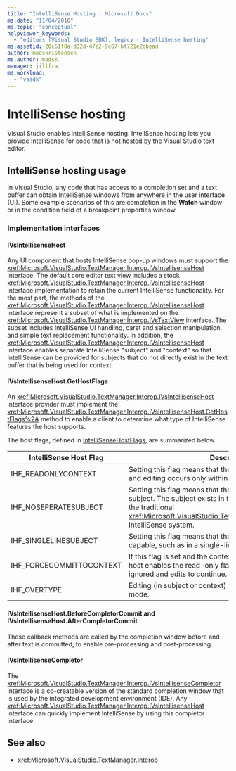 ```yaml
---
title: "IntelliSense Hosting | Microsoft Docs"
ms.date: "11/04/2016"
ms.topic: "conceptual"
helpviewer_keywords:
  - "editors [Visual Studio SDK], legacy - IntelliSense hosting"
ms.assetid: 20c61f8a-d32d-47e2-9c67-bf721e2cbead
author: madskristensen
ms.author: madsk
manager: jillfra
ms.workload:
  - "vssdk"
---
```

# IntelliSense hosting
Visual Studio enables IntelliSense hosting. IntellSense hosting lets you provide IntelliSense for code that is not hosted by the Visual Studio text editor.

## IntelliSense hosting usage
 In Visual Studio, any code that has access to a completion set and a text buffer can obtain IntelliSense windows from anywhere in the user interface (UI). Some example scenarios of this are completion in the **Watch** window or in the condition field of a breakpoint properties window.

### Implementation interfaces

#### IVsIntellisenseHost
 Any UI component that hosts IntelliSense pop-up windows must support the <xref:Microsoft.VisualStudio.TextManager.Interop.IVsIntellisenseHost> interface. The default core editor text view includes a stock <xref:Microsoft.VisualStudio.TextManager.Interop.IVsIntellisenseHost> interface implementation to retain the current IntelliSense functionality. For the most part, the methods of the <xref:Microsoft.VisualStudio.TextManager.Interop.IVsIntellisenseHost> interface represent a subset of what is implemented on the <xref:Microsoft.VisualStudio.TextManager.Interop.IVsTextView> interface. The subset includes IntelliSense UI handling, caret and selection manipulation, and simple text replacement functionality. In addition, the <xref:Microsoft.VisualStudio.TextManager.Interop.IVsIntellisenseHost> interface enables separate IntelliSense "subject" and "context" so that IntelliSense can be provided for subjects that do not directly exist in the text buffer that is being used for context.

#### IVsIntellisenseHost.GetHostFlags
 An <xref:Microsoft.VisualStudio.TextManager.Interop.IVsIntellisenseHost> interface provider must implement the <xref:Microsoft.VisualStudio.TextManager.Interop.IVsIntellisenseHost.GetHostFlags%2A> method to enable a client to determine what type of IntelliSense features the host supports.

 The host flags, defined in [IntelliSenseHostFlags](../extensibility/intellisensehostflags.md), are summarized below.

|IntelliSense Host Flag|Description|
|----------------------------|-----------------|
|IHF_READONLYCONTEXT|Setting this flag means that the context buffer is read-only and editing occurs only within the subject text.|
|IHF_NOSEPERATESUBJECT|Setting this flag means that there is no separate IntelliSense subject. The subject exists in the context buffer, such as in the traditional <xref:Microsoft.VisualStudio.TextManager.Interop.IVsTextView> IntelliSense system.|
|IHF_SINGLELINESUBJECT|Setting this flag means that the subject is not multi-line capable, such as in a single-line edit in the **Watch** window.|
|IHF_FORCECOMMITTOCONTEXT|If this flag is set and the context buffer must be updated, the host enables the read-only flag on the context buffer to be ignored and edits to continue.|
|IHF_OVERTYPE|Editing (in subject or context) should be done in overtype mode.|

#### IVsIntellisenseHost.BeforeCompletorCommit and IVsIntellisenseHost.AfterCompletorCommit
 These callback methods are called by the completion window before and after text is committed, to enable pre-processing and post-processing.

#### IVsIntellisenseCompletor
 The <xref:Microsoft.VisualStudio.TextManager.Interop.IVsIntellisenseCompletor> interface is a co-creatable version of the standard completion window that is used by the integrated development environment (IDE). Any <xref:Microsoft.VisualStudio.TextManager.Interop.IVsIntellisenseHost> interface can quickly implement IntelliSense by using this completor interface.

## See also
- <xref:Microsoft.VisualStudio.TextManager.Interop>